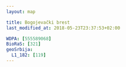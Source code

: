 ```yaml
---
layout: map

title: Bogojevački brest
last_modified_at: 2018-05-23T23:37:53+02:00

WDPA: [555589068]
BioRaS: [321]
geoSrbija:
  L1_182: [119]
---
```

